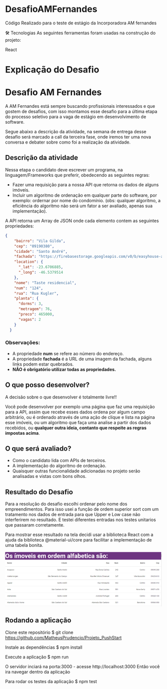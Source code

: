 # DesafioAMFernandes
Código Realizado para o teste de estágio da Incorporadora AM fernandes 

🛠 Tecnologias
As seguintes ferramentas foram usadas na construção do projeto:

React

# Explicação do Desafio

# Desafio AM Fernandes

A AM Fernandes está sempre buscando profissionais interessados e que gostem de desafios, com isso montamos esse desafio para a última etapa do processo seletivo para a vaga de estágio em desenvolvimento de software.

Segue abaixo a descrição da atividade, na semana de entrega desse desafio será marcado a call da terceira fase, onde iremos ter uma nova conversa e debater sobre como foi a realização da atividade.  

## Descrição da atividade

Nessa etapa o candidato deve escrever um programa, na linguagem/Frameworks que preferir, obedecendo as seguintes regras:

- Fazer uma requisição para a nossa API que retorna os dados de alguns imóveis.
- Incluir um algoritmo de ordenação em qualquer parte do software, por exemplo: ordernar por nome do condomínio. (obs: qualquer algoritmo, a eficiência do algoritmo não será um fator a ser avaliado, apenas sua implementação).

A API retorna um Array de JSON onde cada elemento contem as seguintes propriedades:

```json
{
    "bairro": "Vila Gilda",
    "cep": "09190380",
    "cidade": "Santo André",
    "fachada": "https://firebasestorage.googleapis.com/v0/b/easyhouse-am.appspot.com/o/img_fachada%2F1349541563914234302_fachada.jpg?alt=media",
    "location": {
      "_lat": -23.6706885,
      "_long": -46.5379514
    },
    "nome": "Taste residencial",
    "num": "124",
    "rua": "Rua Kugler",
    "planta": {
      "dorms": 3,
      "metragem": 76,
      "preco": 465000,
      "vagas": 2
    }
  }
```

### Observações: 
- A propriedade **num** se refere ao número do endereço.
- A propriedade **fachada** é a URL de uma imagem da fachada, alguns links podem estar quebrados.
- **NÃO é obrigatório utilizar todas as propriedades.** 

## O que posso desenvolver?

A decisão sobre o que desenvolver é totalmente livre!! 

Você pode desenvolver por exemplo uma página que faz uma requisição para a API, assim que recebe esses dados ordena por algum campo arbitrário, ou é ordenado através de uma ação de clique e lista na página esse imóveis, ou um algoritmo que faça uma analise a partir dos dados recebidos, ou **qualquer outra ideia, contanto que respeite as regras impostas acima**.

## O que será avaliado?

- Como o candidato lida com APIs de terceiros.
- A implementação do algoritmo de ordenação.
- Quaisquer outras funcionalidade adicionadas no projeto serão analisadas e vistas com bons olhos.

## Resultado do Desafio

Para a resolução do desafio escolhi ordenar pelo nome dos empreendimentos.
Para isso usei a função de ordem superior sort com um tratamento nos dados de entrada para que Upper e Low case não interferirem no resultado. E testei diferentes entradas nos testes unitarios que passaram corretamente.

Para mostrar esse resultado na tela decidi usar a biblioteca React com a ajuda da biblioteca @material-ui/core para facilitar a implementação de uma tabela bonita.

![Resultado Final](ResultadoDesafioAMFernandes.PNG)

## Rodando a aplicação

Clone este repositório
$ git clone https://github.com/MatheusPrudencio/Projeto_PushStart

Instale as dependências
$ npm install

Execute a aplicação
$ npm run

O servidor inciará na porta:3000 - acesse http://localhost:3000
Então você ira navegar dentro da aplicação

Para rodar os testes da aplicação
$ npm test



